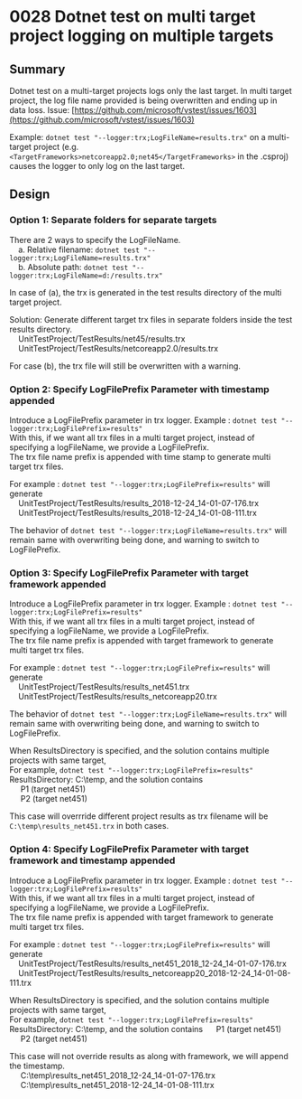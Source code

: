 # 0028 Dotnet test on multi target project logging on multiple targets

## Summary
Dotnet test on a multi-target projects logs only the last target. In multi target project, the log file name provided is being overwritten and ending up in data loss. Issue: [https://github.com/microsoft/vstest/issues/1603](https://github.com/microsoft/vstest/issues/1603)

Example: `dotnet test "--logger:trx;LogFileName=results.trx"` on a multi-target project (e.g. `<TargetFrameworks>netcoreapp2.0;net45</TargetFrameworks>` in the .csproj) causes the logger to only log on the last target.

## Design

### Option 1: Separate folders for separate targets

There are 2 ways to specify the LogFileName.  
&nbsp;&nbsp;&nbsp;&nbsp;a. Relative filename: `dotnet test "--logger:trx;LogFileName=results.trx"`  
&nbsp;&nbsp;&nbsp;&nbsp;b. Absolute path: `dotnet test "--logger:trx;LogFileName=d:/results.trx"`  

In case of (a), the trx is generated in the test results directory of the multi target project.

Solution: Generate different target trx files in separate folders inside the test results directory.  
&nbsp;&nbsp;&nbsp;&nbsp;UnitTestProject/TestResults/net45/results.trx  
&nbsp;&nbsp;&nbsp;&nbsp;UnitTestProject/TestResults/netcoreapp2.0/results.trx  

For case (b), the trx file will still be overwritten with a warning.

### Option 2: Specify LogFilePrefix Parameter with timestamp appended

Introduce a LogFilePrefix parameter in trx logger. Example : `dotnet test "--logger:trx;LogFilePrefix=results"`  
With this, if we want all trx files in a multi target project, instead of specifying a logFileName, we provide a LogFilePrefix.  
The trx file name prefix is appended with time stamp to generate multi target trx files.  

For example : `dotnet test "--logger:trx;LogFilePrefix=results"` will generate  
&nbsp;&nbsp;&nbsp;&nbsp;UnitTestProject/TestResults/results_2018-12-24_14-01-07-176.trx  
&nbsp;&nbsp;&nbsp;&nbsp;UnitTestProject/TestResults/results_2018-12-24_14-01-08-111.trx  

The behavior of  `dotnet test "--logger:trx;LogFileName=results.trx"` will remain same with overwriting being done, and warning to switch to LogFilePrefix.

### Option 3: Specify LogFilePrefix Parameter with target framework appended

Introduce a LogFilePrefix parameter in trx logger. Example : `dotnet test "--logger:trx;LogFilePrefix=results"`  
With this, if we want all trx files in a multi target project, instead of specifying a logFileName, we provide a LogFilePrefix.  
The trx file name prefix is appended with target framework to generate multi target trx files.  

For example : `dotnet test "--logger:trx;LogFilePrefix=results"` will generate  
&nbsp;&nbsp;&nbsp;&nbsp;UnitTestProject/TestResults/results_net451.trx  
&nbsp;&nbsp;&nbsp;&nbsp;UnitTestProject/TestResults/results_netcoreapp20.trx  

The behavior of  `dotnet test "--logger:trx;LogFileName=results.trx"` will remain same with overwriting being done, and warning to switch to LogFilePrefix.  

When ResultsDirectory is specified, and the solution contains multiple projects with same target,  
For example,  `dotnet test "--logger:trx;LogFilePrefix=results"`  
ResultsDirectory: C:\temp, and the solution contains   
&nbsp;&nbsp;&nbsp;&nbsp; P1 (target net451)   
&nbsp;&nbsp;&nbsp;&nbsp; P2 (target net451)   

This case will overrride different project results as trx filename will be `C:\temp\results_net451.trx` in both cases.  

### Option 4: Specify LogFilePrefix Parameter with target framework and timestamp appended

Introduce a LogFilePrefix parameter in trx logger. Example : `dotnet test "--logger:trx;LogFilePrefix=results"`  
With this, if we want all trx files in a multi target project, instead of specifying a logFileName, we provide a LogFilePrefix.  
The trx file name prefix is appended with target framework to generate multi target trx files.  

For example : `dotnet test "--logger:trx;LogFilePrefix=results"` will generate  
&nbsp;&nbsp;&nbsp;&nbsp;UnitTestProject/TestResults/results_net451_2018_12-24_14-01-07-176.trx  
&nbsp;&nbsp;&nbsp;&nbsp;UnitTestProject/TestResults/results_netcoreapp20_2018-12-24_14-01-08-111.trx  

When ResultsDirectory is specified, and the solution contains multiple projects with same target,  
For example,  `dotnet test "--logger:trx;LogFilePrefix=results"`  
ResultsDirectory: C:\temp, and the solution contains
&nbsp;&nbsp;&nbsp;&nbsp; P1 (target net451)  
&nbsp;&nbsp;&nbsp;&nbsp; P2 (target net451)  

This case will not override results as along with framework, we will append the timestamp.  
&nbsp;&nbsp;&nbsp;&nbsp; C:\temp\results_net451_2018_12-24_14-01-07-176.trx  
&nbsp;&nbsp;&nbsp;&nbsp; C:\temp\results_net451_2018-12-24_14-01-08-111.trx  